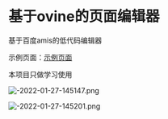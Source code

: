 # 基于ovine的页面编辑器

基于百度amis的低代码编辑器

示例页面：[示例页面](http://121.40.249.144:8081/)

本项目只做学习使用

![-2022-01-27-145147.png](https://s1.imagehub.cc/images/2022/01/27/-2022-01-27-145147.png)

![-2022-01-27-145201.png](https://s1.imagehub.cc/images/2022/01/27/-2022-01-27-145201.png)

